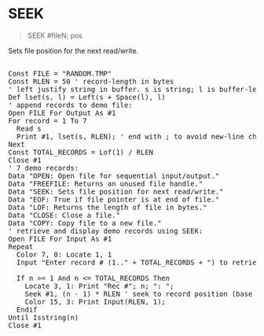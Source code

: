 # SEEK

> SEEK #fileN; pos

Sets file position for the next read/write.

<pre>

Const FILE = "RANDOM.TMP"
Const RLEN = 50 ' record-length in bytes
' left justify string in buffer. s is string; l is buffer-length.
Def lset(s, l) = Left(s + Space(l), l)
' append records to demo file:
Open FILE For Output As #1
For record = 1 To 7
  Read s
  Print #1, lset(s, RLEN); ' end with ; to avoid new-line char
Next
Const TOTAL_RECORDS = Lof(1) / RLEN
Close #1
' 7 demo records:
Data "OPEN: Open file for sequential input/output."
Data "FREEFILE: Returns an unused file handle."
Data "SEEK: Sets file position for next read/write."
Data "EOF: True if file pointer is at end of file."
Data "LOF: Returns the length of file in bytes."
Data "CLOSE: Close a file."
Data "COPY: Copy file to a new file."
' retrieve and display demo records using SEEK:
Open FILE For Input As #1
Repeat
  Color 7, 0: Locate 1, 1
  Input "Enter record # (1.." + TOTAL_RECORDS + ") to retrieve: ", n
  
  If n >= 1 And n <= TOTAL_RECORDS Then
    Locate 3, 1: Print "Rec #"; n; ": "; 
    Seek #1, (n - 1) * RLEN ' seek to record position (base 0)
    Color 15, 3: Print Input(RLEN, 1);
  Endif
Until Isstring(n)
Close #1

</pre>

